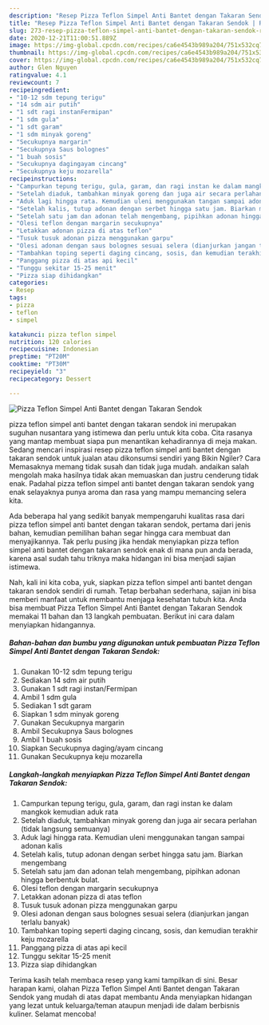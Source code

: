 ```yaml
---
description: "Resep Pizza Teflon Simpel Anti Bantet dengan Takaran Sendok | Resep Bumbu Pizza Teflon Simpel Anti Bantet dengan Takaran Sendok Yang Lezat"
title: "Resep Pizza Teflon Simpel Anti Bantet dengan Takaran Sendok | Resep Bumbu Pizza Teflon Simpel Anti Bantet dengan Takaran Sendok Yang Lezat"
slug: 273-resep-pizza-teflon-simpel-anti-bantet-dengan-takaran-sendok-resep-bumbu-pizza-teflon-simpel-anti-bantet-dengan-takaran-sendok-yang-lezat
date: 2020-12-21T11:00:51.889Z
image: https://img-global.cpcdn.com/recipes/ca6e4543b989a204/751x532cq70/pizza-teflon-simpel-anti-bantet-dengan-takaran-sendok-foto-resep-utama.jpg
thumbnail: https://img-global.cpcdn.com/recipes/ca6e4543b989a204/751x532cq70/pizza-teflon-simpel-anti-bantet-dengan-takaran-sendok-foto-resep-utama.jpg
cover: https://img-global.cpcdn.com/recipes/ca6e4543b989a204/751x532cq70/pizza-teflon-simpel-anti-bantet-dengan-takaran-sendok-foto-resep-utama.jpg
author: Glen Nguyen
ratingvalue: 4.1
reviewcount: 7
recipeingredient:
- "10-12 sdm tepung terigu"
- "14 sdm air putih"
- "1 sdt ragi instanFermipan"
- "1 sdm gula"
- "1 sdt garam"
- "1 sdm minyak goreng"
- "Secukupnya margarin"
- "Secukupnya Saus bolognes"
- "1 buah sosis"
- "Secukupnya dagingayam cincang"
- "Secukupnya keju mozarella"
recipeinstructions:
- "Campurkan tepung terigu, gula, garam, dan ragi instan ke dalam mangkok kemudian aduk rata"
- "Setelah diaduk, tambahkan minyak goreng dan juga air secara perlahan (tidak langsung semuanya)"
- "Aduk lagi hingga rata. Kemudian uleni menggunakan tangan sampai adonan kalis"
- "Setelah kalis, tutup adonan dengan serbet hingga satu jam. Biarkan mengembang"
- "Setelah satu jam dan adonan telah mengembang, pipihkan adonan hingga berbentuk bulat."
- "Olesi teflon dengan margarin secukupnya"
- "Letakkan adonan pizza di atas teflon"
- "Tusuk tusuk adonan pizza menggunakan garpu"
- "Olesi adonan dengan saus bolognes sesuai selera (dianjurkan jangan terlalu banyak)"
- "Tambahkan toping seperti daging cincang, sosis, dan kemudian terakhir keju mozarella"
- "Panggang pizza di atas api kecil"
- "Tunggu sekitar 15-25 menit"
- "Pizza siap dihidangkan"
categories:
- Resep
tags:
- pizza
- teflon
- simpel

katakunci: pizza teflon simpel 
nutrition: 120 calories
recipecuisine: Indonesian
preptime: "PT20M"
cooktime: "PT30M"
recipeyield: "3"
recipecategory: Dessert

---
```



![Pizza Teflon Simpel Anti Bantet dengan Takaran Sendok](https://img-global.cpcdn.com/recipes/ca6e4543b989a204/751x532cq70/pizza-teflon-simpel-anti-bantet-dengan-takaran-sendok-foto-resep-utama.jpg)


pizza teflon simpel anti bantet dengan takaran sendok ini merupakan suguhan nusantara yang istimewa dan perlu untuk kita coba. Cita rasanya yang mantap membuat siapa pun menantikan kehadirannya di meja makan.
Sedang mencari inspirasi resep pizza teflon simpel anti bantet dengan takaran sendok untuk jualan atau dikonsumsi sendiri yang Bikin Ngiler? Cara Memasaknya memang tidak susah dan tidak juga mudah. andaikan salah mengolah maka hasilnya tidak akan memuaskan dan justru cenderung tidak enak. Padahal pizza teflon simpel anti bantet dengan takaran sendok yang enak selayaknya punya aroma dan rasa yang mampu memancing selera kita.



Ada beberapa hal yang sedikit banyak mempengaruhi kualitas rasa dari pizza teflon simpel anti bantet dengan takaran sendok, pertama dari jenis bahan, kemudian pemilihan bahan segar hingga cara membuat dan menyajikannya. Tak perlu pusing jika hendak menyiapkan pizza teflon simpel anti bantet dengan takaran sendok enak di mana pun anda berada, karena asal sudah tahu triknya maka hidangan ini bisa menjadi sajian istimewa.


Nah, kali ini kita coba, yuk, siapkan pizza teflon simpel anti bantet dengan takaran sendok sendiri di rumah. Tetap berbahan sederhana, sajian ini bisa memberi manfaat untuk membantu menjaga kesehatan tubuh kita. Anda bisa membuat Pizza Teflon Simpel Anti Bantet dengan Takaran Sendok memakai 11 bahan dan 13 langkah pembuatan. Berikut ini cara dalam menyiapkan hidangannya.

<!--inarticleads1-->

##### Bahan-bahan dan bumbu yang digunakan untuk pembuatan Pizza Teflon Simpel Anti Bantet dengan Takaran Sendok:

1. Gunakan 10-12 sdm tepung terigu
1. Sediakan 14 sdm air putih
1. Gunakan 1 sdt ragi instan/Fermipan
1. Ambil 1 sdm gula
1. Sediakan 1 sdt garam
1. Siapkan 1 sdm minyak goreng
1. Gunakan Secukupnya margarin
1. Ambil Secukupnya Saus bolognes
1. Ambil 1 buah sosis
1. Siapkan Secukupnya daging/ayam cincang
1. Gunakan Secukupnya keju mozarella




<!--inarticleads2-->

##### Langkah-langkah menyiapkan Pizza Teflon Simpel Anti Bantet dengan Takaran Sendok:

1. Campurkan tepung terigu, gula, garam, dan ragi instan ke dalam mangkok kemudian aduk rata
1. Setelah diaduk, tambahkan minyak goreng dan juga air secara perlahan (tidak langsung semuanya)
1. Aduk lagi hingga rata. Kemudian uleni menggunakan tangan sampai adonan kalis
1. Setelah kalis, tutup adonan dengan serbet hingga satu jam. Biarkan mengembang
1. Setelah satu jam dan adonan telah mengembang, pipihkan adonan hingga berbentuk bulat.
1. Olesi teflon dengan margarin secukupnya
1. Letakkan adonan pizza di atas teflon
1. Tusuk tusuk adonan pizza menggunakan garpu
1. Olesi adonan dengan saus bolognes sesuai selera (dianjurkan jangan terlalu banyak)
1. Tambahkan toping seperti daging cincang, sosis, dan kemudian terakhir keju mozarella
1. Panggang pizza di atas api kecil
1. Tunggu sekitar 15-25 menit
1. Pizza siap dihidangkan




Terima kasih telah membaca resep yang kami tampilkan di sini. Besar harapan kami, olahan Pizza Teflon Simpel Anti Bantet dengan Takaran Sendok yang mudah di atas dapat membantu Anda menyiapkan hidangan yang lezat untuk keluarga/teman ataupun menjadi ide dalam berbisnis kuliner. Selamat mencoba!
